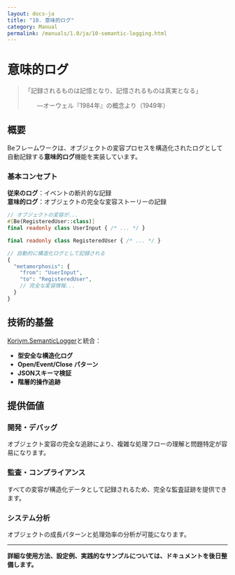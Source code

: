 ```yaml
---
layout: docs-ja
title: "10. 意味的ログ"
category: Manual
permalink: /manuals/1.0/ja/10-semantic-logging.html
---
```


# 意味的ログ

> 「記録されるものは記憶となり、記憶されるものは真実となる」
>
> 　　—オーウェル『1984年』の概念より（1949年）

## 概要

Beフレームワークは、オブジェクトの変容プロセスを構造化されたログとして自動記録する**意味的ログ**機能を実装しています。

### 基本コンセプト

**従来のログ**：イベントの断片的な記録  
**意味的ログ**：オブジェクトの完全な変容ストーリーの記録

```php
// オブジェクトの変容が...
#[Be(RegisteredUser::class)]
final readonly class UserInput { /* ... */ }

final readonly class RegisteredUser { /* ... */ }

// 自動的に構造化ログとして記録される
{
  "metamorphosis": {
    "from": "UserInput",
    "to": "RegisteredUser",
    // 完全な変容情報...
  }
}
```

## 技術的基盤

[Koriym.SemanticLogger](https://github.com/koriym/Koriym.SemanticLogger)と統合：

- **型安全な構造化ログ**
- **Open/Event/Close パターン**
- **JSONスキーマ検証**
- **階層的操作追跡**

## 提供価値

### 開発・デバッグ
オブジェクト変容の完全な追跡により、複雑な処理フローの理解と問題特定が容易になります。

### 監査・コンプライアンス
すべての変容が構造化データとして記録されるため、完全な監査証跡を提供できます。

### システム分析
オブジェクトの成長パターンと処理効率の分析が可能になります。

---

**詳細な使用方法、設定例、実践的なサンプルについては、ドキュメントを後日整備します。**

